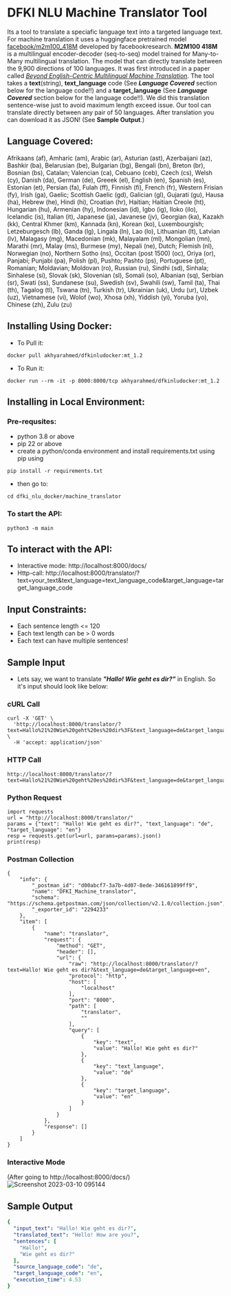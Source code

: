 # DFKI NLU Machine Translator Tool
Its a tool to translate a speciafic language text into a targeted language text. For machine translation it uses a huggingface pretrained model <u>[facebook/m2m100_418M](https://huggingface.co/facebook/m2m100_418M)</u> developed by facebookresearch. **M2M100 418M** is a multilingual encoder-decoder (seq-to-seq) model trained for Many-to-Many multilingual translation. The model that can directly translate between the 9,900 directions of 100 languages. It was first introduced in a paper called <u>[*Beyond English-Centric Multilingual Machine Translation*](https://arxiv.org/abs/2010.11125)</u>. The tool takes a **text**(string), **text_language** code (See ***Language Covered*** section below for the language code!!) and a **target_language** (See ***Language Covered*** section below for the language code!!). We did this translation sentence-wise just to avoid maximum length exceed issue. Our tool can translate directly between any pair of 50 languages. After translation you can download it as JSON! (See **Sample Output**.)

## Language Covered: 
Afrikaans (af), Amharic (am), Arabic (ar), Asturian (ast), Azerbaijani (az), Bashkir (ba), Belarusian (be), Bulgarian (bg), Bengali (bn), Breton (br), Bosnian (bs), Catalan; Valencian (ca), Cebuano (ceb), Czech (cs), Welsh (cy), Danish (da), German (de), Greeek (el), English (en), Spanish (es), Estonian (et), Persian (fa), Fulah (ff), Finnish (fi), French (fr), Western Frisian (fy), Irish (ga), Gaelic; Scottish Gaelic (gd), Galician (gl), Gujarati (gu), Hausa (ha), Hebrew (he), Hindi (hi), Croatian (hr), Haitian; Haitian Creole (ht), Hungarian (hu), Armenian (hy), Indonesian (id), Igbo (ig), Iloko (ilo), Icelandic (is), Italian (it), Japanese (ja), Javanese (jv), Georgian (ka), Kazakh (kk), Central Khmer (km), Kannada (kn), Korean (ko), Luxembourgish; Letzeburgesch (lb), Ganda (lg), Lingala (ln), Lao (lo), Lithuanian (lt), Latvian (lv), Malagasy (mg), Macedonian (mk), Malayalam (ml), Mongolian (mn), Marathi (mr), Malay (ms), Burmese (my), Nepali (ne), Dutch; Flemish (nl), Norwegian (no), Northern Sotho (ns), Occitan (post 1500) (oc), Oriya (or), Panjabi; Punjabi (pa), Polish (pl), Pushto; Pashto (ps), Portuguese (pt), Romanian; Moldavian; Moldovan (ro), Russian (ru), Sindhi (sd), Sinhala; Sinhalese (si), Slovak (sk), Slovenian (sl), Somali (so), Albanian (sq), Serbian (sr), Swati (ss), Sundanese (su), Swedish (sv), Swahili (sw), Tamil (ta), Thai (th), Tagalog (tl), Tswana (tn), Turkish (tr), Ukrainian (uk), Urdu (ur), Uzbek (uz), Vietnamese (vi), Wolof (wo), Xhosa (xh), Yiddish (yi), Yoruba (yo), Chinese (zh), Zulu (zu)

## Installing Using Docker:
* To Pull it: 
```
docker pull akhyarahmed/dfkinludocker:mt_1.2
```
* To Run it: 
```
docker run --rm -it -p 8000:8000/tcp akhyarahmed/dfkinludocker:mt_1.2
```
## Installing in Local Environment:
### Pre-requsites:
* python 3.8 or above
* pip 22 or above
* create a python/conda environment and install requirements.txt using pip using 
```
pip install -r requirements.txt
```
* then go to:
```
cd dfki_nlu_docker/machine_translator
```

### To start the API:
```
python3 -m main
```
## To interact with the API:
* Interactive mode: http://localhost:8000/docs/
* Http-call: http://localhost:8000/translator/?text=your_text&text_language=text_language_code&target_language=target_language_code

## Input Constraints: 
* Each sentence length <= 120 
* Each text length can be > 0 words
* Each text can have multiple sentences!

## **Sample Input**
* Lets say, we want to translate ***"Hallo! Wie geht es dir?"*** in English. So it's input should look like below:
### **cURL Call**
```
curl -X 'GET' \
  'http://localhost:8000/translator/?text=Hallo%21%20Wie%20geht%20es%20dir%3F&text_language=de&target_language=en' \
  -H 'accept: application/json'
```

### **HTTP Call**
```
http://localhost:8000/translator/?text=Hallo%21%20Wie%20geht%20es%20dir%3F&text_language=de&target_language=en
```

### **Python Request**
```
import requests
url = "http://localhost:8000/translator/"
params = {"text": "Hallo! Wie geht es dir?", "text_language": "de", "target_language": "en"}
resp = requests.get(url=url, params=params).json()
print(resp)
```
### **Postman Collection**
```
{
	"info": {
		"_postman_id": "d00abcf7-3a7b-4d07-8ede-346161899ff9",
		"name": "DFKI_Machine_translator",
		"schema": "https://schema.getpostman.com/json/collection/v2.1.0/collection.json",
		"_exporter_id": "2294233"
	},
	"item": [
		{
			"name": "translator",
			"request": {
				"method": "GET",
				"header": [],
				"url": {
					"raw": "http://localhost:8000/translator/?text=Hallo! Wie geht es dir?&text_language=de&target_language=en",
					"protocol": "http",
					"host": [
						"localhost"
					],
					"port": "8000",
					"path": [
						"translator",
						""
					],
					"query": [
						{
							"key": "text",
							"value": "Hallo! Wie geht es dir?"
						},
						{
							"key": "text_language",
							"value": "de"
						},
						{
							"key": "target_language",
							"value": "en"
						}
					]
				}
			},
			"response": []
		}
	]
}
```

### **Interactive Mode**
(After going to http://localhost:8000/docs/)
![Screenshot 2023-03-10 095144](https://user-images.githubusercontent.com/26096858/224271279-16cc2438-e104-4edd-8468-7c59cb1ba4c9.png)

## **Sample Output**
```yaml
{
  "input_text": "Hallo! Wie geht es dir?",
  "translated_text": "Hello! How are you?",
  "sentences": [
    "Hallo!",
    "Wie geht es dir?"
  ],
  "source_language_code": "de",
  "target_language_code": "en",
  "execution_time": 4.53
}
```

